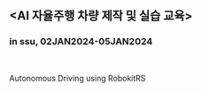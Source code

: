 <h2><b>&lt;AI 자율주행 차량 제작 및 실습 교육&gt;</b></h2>
<h3><b>in ssu, 02JAN2024-05JAN2024</b></h3><br>

Autonomous Driving using RobokitRS
